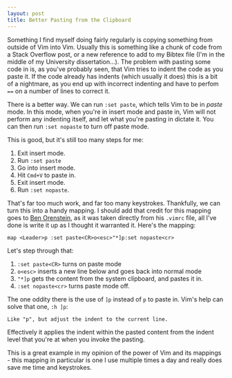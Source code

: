 ```yaml
---
layout: post
title: Better Pasting from the Clipboard
---
```


Something I find myself doing fairly regularly is copying something from outside of Vim into Vim. Usually this is something like a chunk of code from a Stack Overflow post, or a new reference to add to my Bibtex file (I'm in the middle of my University dissertation...). The problem with pasting some code in is, as you've probably seen, that Vim tries to indent the code as you paste it. If the code already has indents (which usually it does) this is a bit of a nightmare, as you end up with incorrect indenting and have to perfom `==` on a number of lines to correct it.

There is a better way. We can run `:set paste`, which tells Vim to be in _paste_ mode. In this mode, when you're in insert mode and paste in, Vim will not perform any indenting itself, and let what you're pasting in dictate it. You can then run `:set nopaste` to turn off paste mode.

This is good, but it's still too many steps for me:

1. Exit insert mode.
2. Run `:set paste`
3. Go into insert mode.
4. Hit `Cmd+V` to paste in.
5. Exit insert mode.
6. Run `:set nopaste`.

That's far too much work, and far too many keystrokes. Thankfully, we can turn this into a handy mapping. I should add that credit for this mapping goes to [Ben Orenstein](https://github.com/r00k/dotfiles/blob/master/vimrc), as it was taken directly from his `.vimrc` file, all I've done is write it up as I thought it warranted it. Here's the mapping:

    map <Leader>p :set paste<CR>o<esc>"*]p:set nopaste<cr>

Let's step through that:

1. `:set paste<CR>` turns on paste mode
2. `o<esc>` inserts a new line below and goes back into normal mode
3. `"*]p` gets the content from the system clipboard, and pastes it in.
4. `:set nopaste<cr>` turns paste mode off.

The one oddity there is the use of `]p` instead of `p` to paste in. Vim's help can solve that one, `:h ]p`:

    Like "p", but adjust the indent to the current line.

Effectively it applies the indent within the pasted content from the indent level that you're at when you invoke the pasting.

This is a great example in my opinion of the power of Vim and its mappings - this mapping in particular is one I use multiple times a day and really does save me time and keystrokes.

